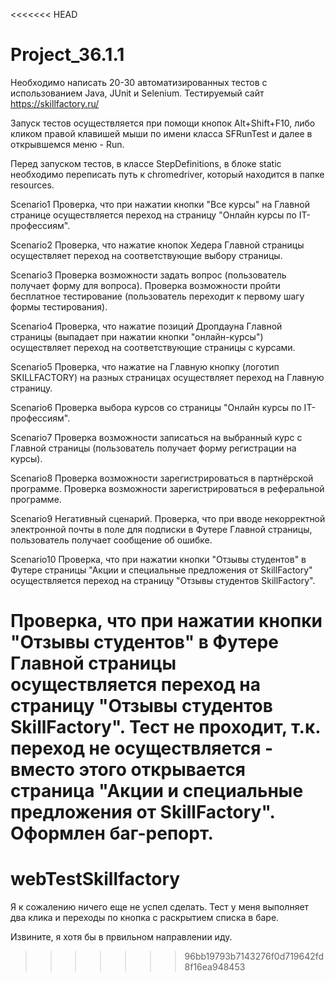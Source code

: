 <<<<<<< HEAD
# Project_36.1.1

Необходимо написать 20-30 автоматизированных тестов с использованием Java, JUnit и Selenium.
Тестируемый сайт https://skillfactory.ru/


Запуск тестов осуществляется при помощи кнопок Alt+Shift+F10, либо кликом правой клавишей мыши по имени класса SFRunTest и далее в открывшемся меню - Run.

Перед запуском тестов, в классе StepDefinitions, в блоке statiс необходимо переписать путь к chromedriver, который находится в папке resources.

Scenario1
Проверка, что при нажатии кнопки "Все курсы" на Главной странице осуществляется переход на страницу "Онлайн курсы по IT-профессиям".

Scenario2
Проверка, что нажатие кнопок Хедера Главной страницы осуществляет переход на соответствующие выбору страницы.

Scenario3
Проверка возможности задать вопрос (пользователь получает форму для вопроса). Проверка возможности пройти бесплатное тестирование (пользователь переходит к первому шагу формы тестирования).

Scenario4
Проверка, что нажатие позиций Дропдауна Главной страницы (выпадает при нажатии кнопки "онлайн-курсы") осуществляет переход на соответствующие страницы с курсами.

Scenario5
Проверка, что нажатие на Главную кнопку (логотип SKILLFACTORY) на разных страницах осуществляет переход на Главную страницу.

Scenario6
Проверка выбора курсов со страницы "Онлайн курсы по IT-профессиям".

Scenario7
Проверка возможности записаться на выбранный курс с Главной страницы (пользователь получает форму регистрации на курсы).

Scenario8
Проверка возможности зарегистрироваться в партнёрской программе. Проверка возможности зарегистрироваться в реферальной программе.

Scenario9
Негативный сценарий. Проверка, что при вводе некорректной электронной почты в поле для подписки в Футере Главной страницы, пользователь получает сообщение об ошибке.

Scenario10
Проверка, что при нажатии кнопки "Отзывы студентов" в Футере страницы "Акции и специальные предложения от SkillFactory" осуществляется переход на страницу "Отзывы студентов SkillFactory".

Проверка, что при нажатии кнопки "Отзывы студентов" в Футере Главной страницы осуществляется переход на страницу "Отзывы студентов SkillFactory". Тест не проходит, т.к. переход не осуществляется - вместо этого открывается страница "Акции и специальные предложения от SkillFactory". Оформлен баг-репорт.
=======
# webTestSkillfactory

Я к сожалению ничего еще не успел сделать. 
Тест у меня выполняет два клика и переходы по кнопка с раскрытием списка в баре. 

Извините, я хотя бы в првильном направлении иду. 
>>>>>>> 96bb19793b7143276f0d719642fd8f16ea948453
